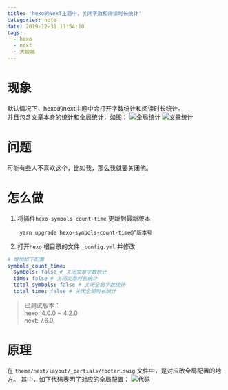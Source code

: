 ```yaml
---
title: 'hexo的NexT主题中，关闭字数和阅读时长统计'
categories: note
date: 2019-12-31 11:54:10
tags:
  - hexo
  - next
  - 大前端
---
```


# 现象
默认情况下，hexo的next主题中会打开字数统计和阅读时长统计。  
并且包含文章本身的统计和全局统计，如图：
![全局统计](https://i.loli.net/2019/12/31/7wsOGI2k9goylxf.jpg)
![文章统计](https://i.loli.net/2019/12/31/kMsdlJHSfUW5OwP.jpg)

# 问题
可能有些人不喜欢这个，比如我，那么我就要关闭他。

# 怎么做
1. 将插件`hexo-symbols-count-time` 更新到最新版本
```
    yarn upgrade hexo-symbols-count-time@^版本号
```
2. 打开`hexo` 根目录的文件 `_config.yml` 并修改
```yaml
# 增加如下配置
symbols_count_time:
  symbols: false # 关闭文章字数统计
  time: false # 关闭文章时长统计
  total_symbols: false # 关闭全局字数统计
  total_time: false # 关闭全局时长统计
```

> 已测试版本：  
> hexo: 4.0.0 ~ 4.2.0  
> next: 7.6.0

# 原理
在 `theme/next/layout/_partials/footer.swig` 文件中，是对应改全局配置的地方。
其中，如下代码表明了对应的全局配置：
![代码](https://i.loli.net/2019/12/31/A5mfw7srv93OEi6.jpg)
